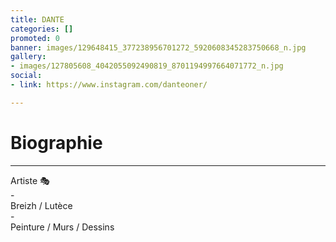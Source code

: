 ```yaml
---
title: DANTE
categories: []
promoted: 0
banner: images/129648415_377238956701272_5920608345283750668_n.jpg
gallery:
- images/127805608_4042055092490819_8701194997664071772_n.jpg
social:
- link: https://www.instagram.com/danteoner/

---
```

# Biographie

***

Artiste 🎭  
\-  
Breizh / Lutèce  
\-  
Peinture / Murs / Dessins